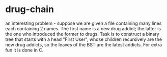 # drug-chain
an interesting problem - suppose we are given a file containing many lines each containing 2 names. The first name is a new drug addict; the latter is the one who introduced the former to drugs.  Task is to construct a binary tree that starts with a head "First User", whose children recursively are the new drug addicts, so the leaves of the BST are the latest addicts. For extra fun it is done in C. 
